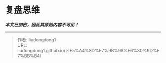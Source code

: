 # 复盘思维

***本文已加密，因此其原始内容不可见！***

---

> 作者: liudongdong1  
> URL: liudongdong1.github.io/%E5%A4%8D%E7%9B%98%E6%80%9D%E7%BB%B4/  

